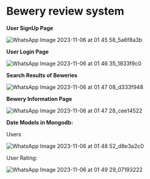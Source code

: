 # Bewery review system


**User SignUp Page**

![WhatsApp Image 2023-11-06 at 01 45 58_5a6f8a3b](https://github.com/rohith887/bewery_review_system/assets/94122677/4af6d0bc-1aa0-4597-94c9-e2b512297d2b)



**User Login Page**

![WhatsApp Image 2023-11-06 at 01 46 35_1833f9c0](https://github.com/rohith887/bewery_review_system/assets/94122677/8ce47d59-42a9-4f28-a153-405d512ab8f9)


**Search Results of Beweries**

![WhatsApp Image 2023-11-06 at 01 47 08_d333f948](https://github.com/rohith887/bewery_review_system/assets/94122677/819b1467-baf7-414a-850a-b2e8685b117b)

**Bewery Information Page**

![WhatsApp Image 2023-11-06 at 01 47 28_cee14522](https://github.com/rohith887/bewery_review_system/assets/94122677/a9dca03e-004d-4fd5-adf6-73a73e4e57df)

**Date Models in Mongodb:**

Users

![WhatsApp Image 2023-11-06 at 01 48 52_d8e3a2c0](https://github.com/rohith887/bewery_review_system/assets/94122677/00f0da6b-5fd4-4281-b09f-e68d0bbc1200)


User Rating:

![WhatsApp Image 2023-11-06 at 01 49 29_07193222](https://github.com/rohith887/bewery_review_system/assets/94122677/b1dfb3fc-d8bc-4ffb-9a87-6db50ca6c707)





